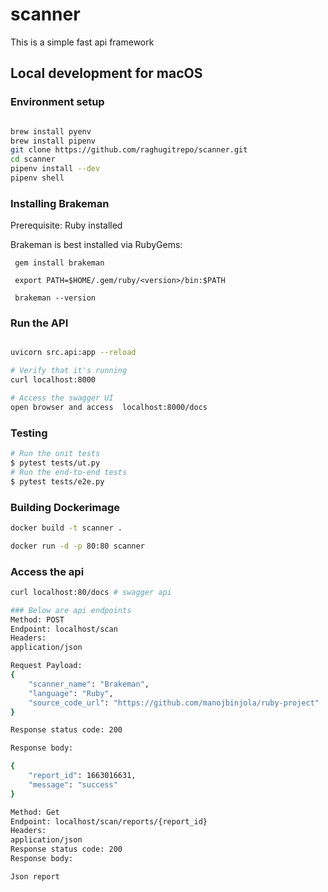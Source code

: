 # scanner

This is a simple fast api framework 

## Local development for macOS
### Environment setup
```bash

brew install pyenv
brew install pipenv
git clone https://github.com/raghugitrepo/scanner.git
cd scanner
pipenv install --dev
pipenv shell
```

### Installing Brakeman 
Prerequisite: Ruby installed 

Brakeman is best installed via RubyGems:
```
 gem install brakeman
 
 export PATH=$HOME/.gem/ruby/<version>/bin:$PATH   
 
 brakeman --version 
```
### Run the API
```bash

uvicorn src.api:app --reload

# Verify that it's running
curl localhost:8000

# Access the swagger UI
open browser and access  localhost:8000/docs
```

### Testing

```bash
# Run the unit tests
$ pytest tests/ut.py
# Run the end-to-end tests
$ pytest tests/e2e.py
```

### Building Dockerimage
```bash
docker build -t scanner . 

docker run -d -p 80:80 scanner
```
### Access the api
```bash 
curl localhost:80/docs # swagger api 

### Below are api endpoints 
Method: POST
Endpoint: localhost/scan
Headers: 
application/json

Request Payload: 
{
    "scanner_name": "Brakeman",
    "language": "Ruby",
    "source_code_url": "https://github.com/manojbinjola/ruby-project"
}

Response status code: 200

Response body: 

{
    "report_id": 1663016631,
    "message": "success"
}

Method: Get
Endpoint: localhost/scan/reports/{report_id}
Headers: 
application/json
Response status code: 200
Response body: 

Json report
